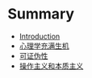 # Summary

* [Introduction](README.md)
* [心理学充满生机](chapter1.md)
* [可证伪性](chapter2.md)
* [操作主义和本质主义](chapter3.md)

